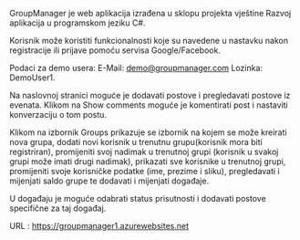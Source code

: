GroupManager je web aplikacija izrađena u sklopu projekta vještine Razvoj aplikacija u programskom jeziku C#.

Korisnik može koristiti funkcionalnosti koje su navedene u nastavku nakon registracije ili prijave pomoću servisa Google/Facebook.

Podaci za demo usera:
E-Mail: demo@groupmanager.com
Lozinka: DemoUser1.

Na naslovnoj stranici moguće je dodavati postove i pregledavati postove iz evenata. Klikom na Show comments moguće je komentirati post i nastaviti konverzaciju o tom postu.

Klikom na izbornik Groups prikazuje se izbornik na kojem se može kreirati nova grupa, dodati novi korisnik u trenutnu grupu(korisnik mora biti registriran), promijeniti svoj nadimak u trenutnoj grupi (korisnik u svakoj grupi može imati drugi nadimak), prikazati sve korisnike u trenutnoj grupi, promijeniti svoje korisničke podatke (ime, prezime i sliku), pregledavati i mijenjati saldo grupe te dodavati i mijenjati događaje.

U događaju je moguće odabrati status prisutnosti i dodavati postove specifične za taj događaj.

URL : https://groupmanager1.azurewebsites.net